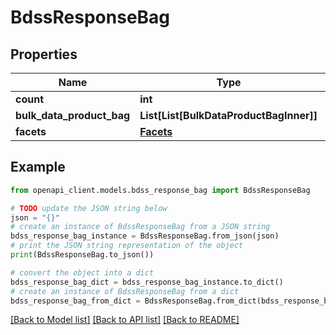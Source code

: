 # BdssResponseBag


## Properties

Name | Type | Description | Notes
------------ | ------------- | ------------- | -------------
**count** | **int** |  | [optional] 
**bulk_data_product_bag** | **List[List[BulkDataProductBagInner]]** |  | [optional] 
**facets** | [**Facets**](Facets.md) |  | [optional] 

## Example

```python
from openapi_client.models.bdss_response_bag import BdssResponseBag

# TODO update the JSON string below
json = "{}"
# create an instance of BdssResponseBag from a JSON string
bdss_response_bag_instance = BdssResponseBag.from_json(json)
# print the JSON string representation of the object
print(BdssResponseBag.to_json())

# convert the object into a dict
bdss_response_bag_dict = bdss_response_bag_instance.to_dict()
# create an instance of BdssResponseBag from a dict
bdss_response_bag_from_dict = BdssResponseBag.from_dict(bdss_response_bag_dict)
```
[[Back to Model list]](../README.md#documentation-for-models) [[Back to API list]](../README.md#documentation-for-api-endpoints) [[Back to README]](../README.md)


